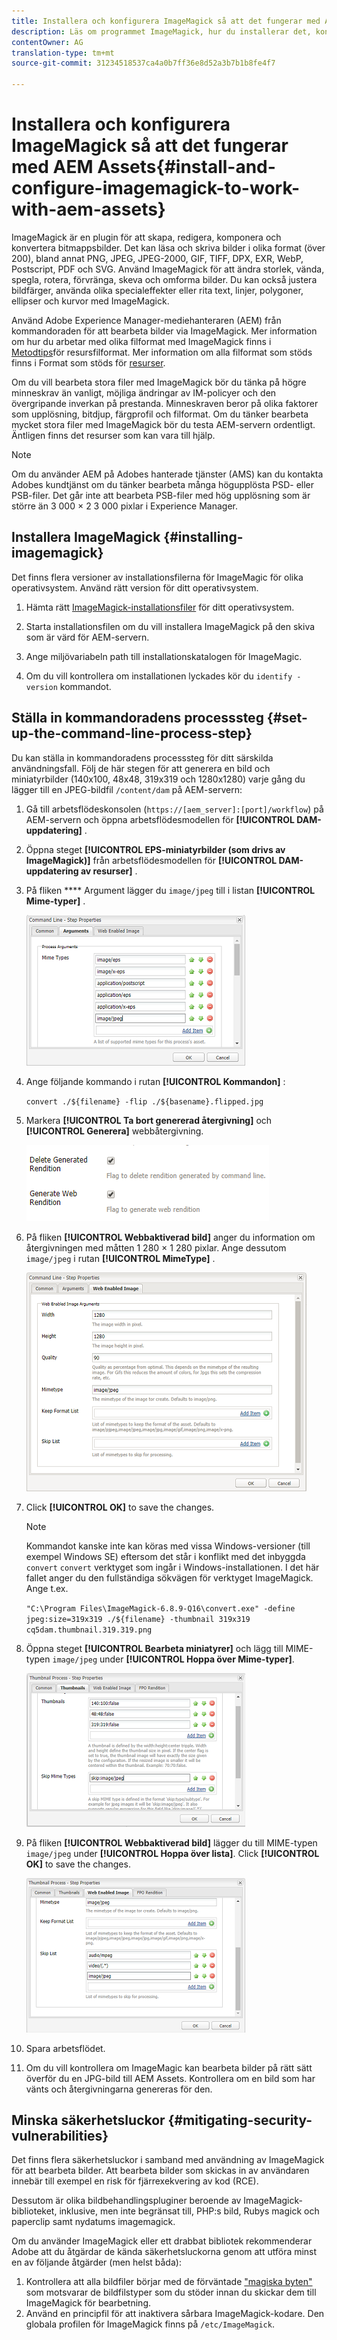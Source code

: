 ```yaml
---
title: Installera och konfigurera ImageMagick så att det fungerar med AEM Assets
description: Läs om programmet ImageMagick, hur du installerar det, konfigurerar kommandoradsprocessen och använder det för att redigera, skapa och generera miniatyrbilder från bilder.
contentOwner: AG
translation-type: tm+mt
source-git-commit: 31234518537ca4a0b7ff36e8d52a3b7b1b8fe4f7

---
```



# Installera och konfigurera ImageMagick så att det fungerar med AEM Assets{#install-and-configure-imagemagick-to-work-with-aem-assets}

ImageMagick är en plugin för att skapa, redigera, komponera och konvertera bitmappsbilder. Det kan läsa och skriva bilder i olika format (över 200), bland annat PNG, JPEG, JPEG-2000, GIF, TIFF, DPX, EXR, WebP, Postscript, PDF och SVG. Använd ImageMagick för att ändra storlek, vända, spegla, rotera, förvränga, skeva och omforma bilder. Du kan också justera bildfärger, använda olika specialeffekter eller rita text, linjer, polygoner, ellipser och kurvor med ImageMagick.

Använd Adobe Experience Manager-mediehanteraren (AEM) från kommandoraden för att bearbeta bilder via ImageMagick. Mer information om hur du arbetar med olika filformat med ImageMagick finns i [Metodtips](/help/assets/assets-file-format-best-practices.md)för resursfilformat. Mer information om alla filformat som stöds finns i Format som stöds för [resurser](/help/assets/assets-formats.md).

Om du vill bearbeta stora filer med ImageMagick bör du tänka på högre minneskrav än vanligt, möjliga ändringar av IM-policyer och den övergripande inverkan på prestanda. Minneskraven beror på olika faktorer som upplösning, bitdjup, färgprofil och filformat. Om du tänker bearbeta mycket stora filer med ImageMagick bör du testa AEM-servern ordentligt. Äntligen finns det resurser som kan vara till hjälp.

>[!NOTE]
>
>Om du använder AEM på Adobes hanterade tjänster (AMS) kan du kontakta Adobes kundtjänst om du tänker bearbeta många högupplösta PSD- eller PSB-filer. Det går inte att bearbeta PSB-filer med hög upplösning som är större än 3 000 × 2 3 000 pixlar i Experience Manager.

## Installera ImageMagick {#installing-imagemagick}

Det finns flera versioner av installationsfilerna för ImageMagic för olika operativsystem. Använd rätt version för ditt operativsystem.

1. Hämta rätt [ImageMagick-installationsfiler](https://www.imagemagick.org/script/download.php) för ditt operativsystem.
1. Starta installationsfilen om du vill installera ImageMagick på den skiva som är värd för AEM-servern.

1. Ange miljövariabeln path till installationskatalogen för ImageMagic.
1. Om du vill kontrollera om installationen lyckades kör du `identify -version` kommandot.

## Ställa in kommandoradens processsteg {#set-up-the-command-line-process-step}

Du kan ställa in kommandoradens processsteg för ditt särskilda användningsfall. Följ de här stegen för att generera en bild och miniatyrbilder (140x100, 48x48, 319x319 och 1280x1280) varje gång du lägger till en JPEG-bildfil `/content/dam` på AEM-servern:

1. Gå till arbetsflödeskonsolen (`https://[aem_server]:[port]/workflow`) på AEM-servern och öppna arbetsflödesmodellen för **[!UICONTROL DAM-uppdatering]** .
1. Öppna steget **[!UICONTROL EPS-miniatyrbilder (som drivs av ImageMagick)]** från arbetsflödesmodellen för **[!UICONTROL DAM-uppdatering av resurser]** .
1. På fliken **** Argument lägger du `image/jpeg` till i listan **[!UICONTROL Mime-typer]** .

   ![mime_types_jpeg](assets/mime_types_jpeg.png)

1. Ange följande kommando i rutan **[!UICONTROL Kommandon]** :

   `convert ./${filename} -flip ./${basename}.flipped.jpg`

1. Markera **[!UICONTROL Ta bort genererad återgivning]** och **[!UICONTROL Generera]** webbåtergivning.

   ![select_flags](assets/select_flags.png)

1. På fliken **[!UICONTROL Webbaktiverad bild]** anger du information om återgivningen med måtten 1 280 × 1 280 pixlar. Ange dessutom `image/jpeg` i rutan **[!UICONTROL MimeType]** .

   ![web_enabled_image](assets/web_enabled_image.png)

1. Click **[!UICONTROL OK]** to save the changes.

   >[!NOTE]
   >
   >Kommandot kanske inte kan köras med vissa Windows-versioner (till exempel Windows SE) eftersom det står i konflikt med det inbyggda `convert` `convert` verktyget som ingår i Windows-installationen. I det här fallet anger du den fullständiga sökvägen för verktyget ImageMagick. Ange t.ex.
   >
   >
   >`"C:\Program Files\ImageMagick-6.8.9-Q16\convert.exe" -define jpeg:size=319x319 ./${filename} -thumbnail 319x319 cq5dam.thumbnail.319.319.png`

1. Öppna steget **[!UICONTROL Bearbeta miniatyrer]** och lägg till MIME-typen `image/jpeg` under **[!UICONTROL Hoppa över Mime-typer]**.

   ![skip_mime_types](assets/skip_mime_types.png)

1. På fliken **[!UICONTROL Webbaktiverad bild]** lägger du till MIME-typen `image/jpeg` under **[!UICONTROL Hoppa över lista]**. Click **[!UICONTROL OK]** to save the changes.

   ![web_enabled](assets/web_enabled.png)

1. Spara arbetsflödet.
1. Om du vill kontrollera om ImageMagic kan bearbeta bilder på rätt sätt överför du en JPG-bild till AEM Assets. Kontrollera om en bild som har vänts och återgivningarna genereras för den.

## Minska säkerhetsluckor {#mitigating-security-vulnerabilities}

Det finns flera säkerhetsluckor i samband med användning av ImageMagick för att bearbeta bilder. Att bearbeta bilder som skickas in av användaren innebär till exempel en risk för fjärrexekvering av kod (RCE).

Dessutom är olika bildbehandlingspluginer beroende av ImageMagick-biblioteket, inklusive, men inte begränsat till, PHP:s bild, Rubys magick och paperclip samt nydatums imagemagick.

Om du använder ImageMagick eller ett drabbat bibliotek rekommenderar Adobe att du åtgärdar de kända säkerhetsluckorna genom att utföra minst en av följande åtgärder (men helst båda):

1. Kontrollera att alla bildfiler börjar med de förväntade [&quot;magiska byten&quot;](https://en.wikipedia.org/wiki/List_of_file_signatures) som motsvarar de bildfilstyper som du stöder innan du skickar dem till ImageMagick för bearbetning.
1. Använd en principfil för att inaktivera sårbara ImageMagick-kodare. Den globala profilen för ImageMagick finns på `/etc/ImageMagick`.

